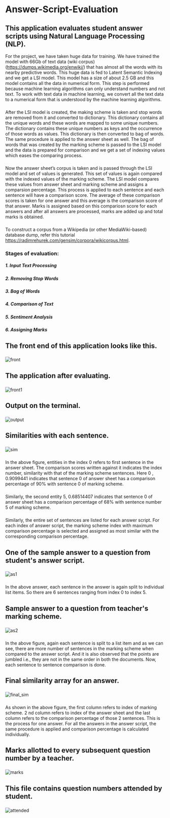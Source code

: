 # Answer-Script-Evaluation
## This application evaluates student answer scripts using Natural Language Processing (NLP).
For the project, we have taken huge data for training. We have trained the model with 66Gb of text data (wiki corpus) (https://dumps.wikimedia.org/enwiki/) that has
almost all the words with its nearby predictive words. This huge data is fed to Latent Semantic
Indexing and we get a LSI model. This model has a size of about 2.5 GB and this model
contains all the data in numerical form. This step is performed because machine learning
algorithms can only understand numbers and not text. To work with text data in machine
learning, we convert all the text data to a numerical form that is understood by the machine
learning algorithms. 
###    
After the LSI model is created, the making scheme is taken and stop
words are removed from it and converted to dictionary. This dictionary contains all the unique
words and these words are mapped to some unique numbers. The dictionary contains these
unique numbers as keys and the occurrence of those words as values. This dictionary is then
converted to bag of words. The same procedure is applied to the answer sheet as well. The bag
of words that was created by the marking scheme is passed to the LSI model and the data is
prepared for comparison and we get a set of indexing values which eases the comparing
process.
###    
Now the answer sheet’s corpus is taken and is passed through the LSI model and set of
values is generated. This set of values is again compared with the indexed values of the marking
scheme. The LSI model compares these values from answer sheet and marking scheme and
assigns a comparsion percentage. This process is applied to each sentence and each sentence will
have a comparison score. The average of these comparison scores is taken for one answer and
this average is the comparison score of that answer. Marks is assigned based on this compariosn
score for each answers and after all answers are processed, marks are added up and total marks is
obtained.
###
To construct a corpus from a Wikipedia (or other MediaWiki-based) database dump, refer this tutorial https://radimrehurek.com/gensim/corpora/wikicorpus.html.
###
### Stages of evaluation:
##### 1. Input Text Processing
##### 2. Removing Stop Words
##### 3. Bag of Words
##### 4. Comparison of Text
##### 5. Sentiment Analysis
##### 6. Assigning Marks
###
## The front end of this application looks like this.
###  
![front](https://user-images.githubusercontent.com/40026126/72591767-00e90380-3927-11ea-958f-5943d3875ff3.png)
###  
## The application after evaluating.
###
![front1](https://user-images.githubusercontent.com/40026126/72591774-047c8a80-3927-11ea-898c-f4cbea0fd121.png)
### 
## Output on the terminal.
###
![output](https://user-images.githubusercontent.com/40026126/72591778-08a8a800-3927-11ea-9ef4-48732d55675c.png)
###
## Similarities with each sentence.
###
![sim](https://user-images.githubusercontent.com/40026126/72593537-3e4f9000-392b-11ea-9261-3931c08cd6d2.png)
###  
In the above figure, entities in the index 0 refers to first sentence in the answer sheet. The
comparison scores written against it indicates the index number, similarity with that of the
marking scheme sentences. Here 0 , 0.9099441 indicates that sentence 0 of answer sheet has a
comparison percentage of 90% with sentence 0 of marking scheme.
### 
Similarly, the second entity 5, 0.68514407 indicates that sentence 0 of answer sheet has a comparison percentage of 68% with
sentence number 5 of marking scheme. 
### 
Similarly, the entire set of sentences are listed for each
answer script. For each index of answer script, the marking scheme index with maximum comparison percentage is selected and assigned as most similar with the corresponding comparison percentage.
### 
## One of the sample answer to a question from student's answer script.
###
![as1](https://user-images.githubusercontent.com/40026126/72593915-347a5c80-392c-11ea-8547-d38df062cc8a.png)
###
In the above answer, each sentence in the answer is again split to individual list items. So there
are 6 sentences ranging from index 0 to index 5.
###
## Sample answer to a question from teacher's marking scheme.
###
![as2](https://user-images.githubusercontent.com/40026126/72593919-36dcb680-392c-11ea-9440-137c916fd0d1.png)
###
In the above figure, again each sentence is split to a list item and as we can see, there are more
number of sentences in the marking scheme when compared to the answer script. And it is also
observed that the points are jumbled i.e., they are not in the same order in both the documents.
Now, each sentence to sentence comparison is done.
###
## Final similarity array for an answer.
###
![final_sim](https://user-images.githubusercontent.com/40026126/72594290-1f51fd80-392d-11ea-81f2-dbc6ee55cc55.png)
###
As shown in the above figure, the first column refers to index of marking scheme. 2 nd
column refers to index of the answer sheet and the last column refers to the comparison
percentage of those 2 sentences. This is the process for one answer. For all the answers in the
answer script, the same procedure is applied and comparison percentage is calculated
individually.
###
## Marks allotted to every subsequent question number by a teacher.
###
![marks](https://user-images.githubusercontent.com/40026126/72592725-3393fb80-3929-11ea-86fb-a0858112fea8.png)
###
## This file contains question numbers attended by student.
###
![attended](https://user-images.githubusercontent.com/40026126/72592730-37278280-3929-11ea-9949-f05ea4936944.png)

